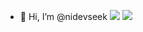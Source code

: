 - 👋 Hi, I’m @nidevseek ![](https://komarev.com/ghpvc/?username=nidevseek)
![](https://github-profile-summary-cards.vercel.app/api/cards/stats?username=nidevseek&theme=solarized_dark)
